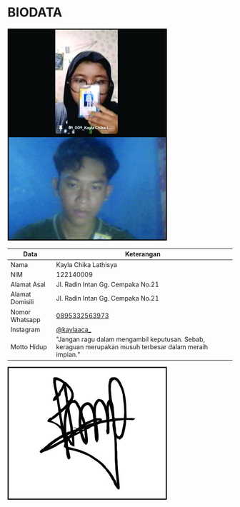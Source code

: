 # BIODATA

![Foto](009_foto.jpg)

| Data            | Keterangan |
| --------------- | ------------- |
| Nama            | Kayla Chika Lathisya |
| NIM             | 122140009 |
| Alamat Asal     | Jl. Radin Intan Gg. Cempaka No.21 |
| Alamat Domisili | Jl. Radin Intan Gg. Cempaka No.21 |
| Nomor Whatsapp  | [0895332563973](https://wa.me/+62895332563973) |
| Instagram       | [@kaylaaca_](https://instagram.com/kaylaaca_) |
| Motto Hidup     | "Jangan ragu dalam mengambil keputusan. Sebab, keraguan merupakan musuh terbesar dalam meraih impian." |

![TTD](009_ttd.jpg)

